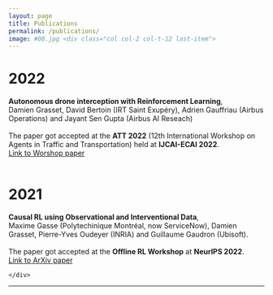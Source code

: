 ```yaml
---
layout: page
title: Publications
permalink: /publications/
image: #08.jpg <div class="col col-2 col-t-12 last-item">
---
```


<div class="publications">
  <div class="container">
    <div class="row">
      <div class="col col-2" >
          <h1 class="date">2022</h1>
      </div>
      <div class="col col-10">
        <div class="hero__image">
          <b>Autonomous drone interception with Reinforcement Learning</b>, <br>Damien Grasset, David Bertoin (IRT Saint Exupéry), Adrien Gauffriau (Airbus Operations) and Jayant Sen Gupta (Airbus AI Reseach)<br><br>
          The paper got accepted at the <b>ATT 2022</b> (12th International Workshop on Agents in Traffic and Transportation) held at <b>IJCAI-ECAI 2022</b>. <br>
          <a href="https://ceur-ws.org/Vol-3173/8.pdf">Link to Worshop paper</a><br><br>
        </div>
      </div>
      <div class="col col-2" >
          <h1 class="date">2021</h1>
      </div>
      <div class="col col-10">
        <div class="hero__image">
          <b>Causal RL using Observational and Interventional Data</b>, <br>Maxime Gasse (Polytechinique Montréal, now ServiceNow), Damien Grasset, Pierre-Yves Oudeyer (INRIA) and Guillaume Gaudron (Ubisoft).<br><br>
          The paper got accepted at the <b>Offline RL Workshop</b> at <b>NeurIPS 2022</b>. <br>
          <a href="https://arxiv.org/abs/2106.14421">Link to ArXiv paper</a>
        </div>
      </div>
      
    </div>
  </div>
</div>

***

<!--

{% highlight markdown %}
## Heading first level
### Heading second level
#### Heading third level
{% endhighlight %}

***

### Lists

#### Ordered list example:

1. Poutine drinking vinegar bitters.
2. Coloring book distillery fanny pack.
3. Venmo biodiesel gentrify enamel pin meditation.
4. Jean shorts shaman listicle pickled portland.
5. Salvia mumblecore brunch iPhone migas.

***

#### Unordered list example:

* Bitters semiotics vice thundercats synth.
* Literally cred narwhal bitters wayfarers.
* Kale chips chartreuse paleo tbh street art marfa.
* Mlkshk polaroid sriracha brooklyn.
* Pug you probably haven't heard of them air plant man bun.

{% highlight markdown %}
1. Order list item 1
2. Order list item 1

* Unordered list item 1
* Unordered list item 2
{% endhighlight %}

***

### Quotes

> Coming together is a beginning; keeping together is progress; working together is success. — Edward Everett Hale

***

### Syntax Highlighter

{% highlight js %}
  $('.top').click(function () {
    $('html, body').stop().animate({ scrollTop: 0 }, 'slow', 'swing');
  });
  $(window).scroll(function () {
    if ($(this).scrollTop() > $(window).height()) {
      $('.top').addClass("top-active");
    } else {
      $('.top').removeClass("top-active");
    };
  });
{% endhighlight %}

***

### Videos

<iframe src="https://www.youtube.com/embed/iWowJBRMtpc" frameborder="0" allowfullscreen></iframe>

***

### Images

![]({{site.baseurl}}/images/09.jpg)
*Backyard*

***

--> 
